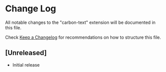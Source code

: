 # Change Log

All notable changes to the "carbon-text" extension will be documented in this file.

Check [Keep a Changelog](http://keepachangelog.com/) for recommendations on how to structure this file.

## [Unreleased]

- Initial release